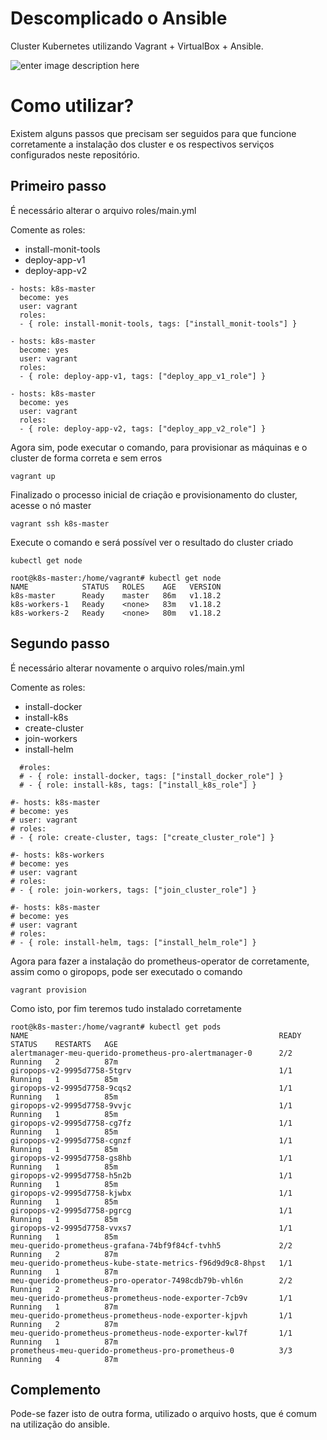 # Descomplicado o Ansible

Cluster Kubernetes utilizando Vagrant + VirtualBox + Ansible.

![enter image description here](https://churrops.files.wordpress.com/2018/05/ansiblevagrant.png)

# Como utilizar?

Existem alguns passos que precisam ser seguidos para que funcione corretamente a instalação dos cluster e os respectivos serviços configurados neste repositório.

## Primeiro passo

É necessário alterar o arquivo roles/main.yml

Comente as roles:
- install-monit-tools
- deploy-app-v1
- deploy-app-v2

```
- hosts: k8s-master
  become: yes
  user: vagrant
  roles:
  - { role: install-monit-tools, tags: ["install_monit-tools"] }

- hosts: k8s-master
  become: yes
  user: vagrant
  roles:
  - { role: deploy-app-v1, tags: ["deploy_app_v1_role"] }

- hosts: k8s-master
  become: yes
  user: vagrant
  roles:
  - { role: deploy-app-v2, tags: ["deploy_app_v2_role"] }
```

Agora sim, pode executar o comando, para provisionar as máquinas e o cluster de forma correta e sem erros

```
vagrant up
```

Finalizado o processo inicial de criação e provisionamento do cluster, acesse o nó master

```
vagrant ssh k8s-master
```

Execute o comando e será possível ver o resultado do cluster criado

```
kubectl get node
```

```
root@k8s-master:/home/vagrant# kubectl get node
NAME            STATUS   ROLES    AGE   VERSION
k8s-master      Ready    master   86m   v1.18.2
k8s-workers-1   Ready    <none>   83m   v1.18.2
k8s-workers-2   Ready    <none>   80m   v1.18.2
```

## Segundo passo

É necessário alterar novamente o arquivo roles/main.yml

Comente as roles:
- install-docker
- install-k8s
- create-cluster
- join-workers
- install-helm

```
  #roles:
  # - { role: install-docker, tags: ["install_docker_role"] }
  # - { role: install-k8s, tags: ["install_k8s_role"] }

#- hosts: k8s-master
# become: yes
# user: vagrant
# roles:
# - { role: create-cluster, tags: ["create_cluster_role"] }

#- hosts: k8s-workers
# become: yes
# user: vagrant
# roles:
# - { role: join-workers, tags: ["join_cluster_role"] }

#- hosts: k8s-master
# become: yes
# user: vagrant
# roles:
# - { role: install-helm, tags: ["install_helm_role"] }
```

Agora para fazer a instalação do prometheus-operator de corretamente, assim como o giropops, pode ser executado o comando

```
vagrant provision
```

Como isto, por fim teremos tudo instalado corretamente

```
root@k8s-master:/home/vagrant# kubectl get pods
NAME                                                        READY   STATUS    RESTARTS   AGE
alertmanager-meu-querido-prometheus-pro-alertmanager-0      2/2     Running   2          87m
giropops-v2-9995d7758-5tgrv                                 1/1     Running   1          85m
giropops-v2-9995d7758-9cqs2                                 1/1     Running   1          85m
giropops-v2-9995d7758-9vvjc                                 1/1     Running   1          85m
giropops-v2-9995d7758-cg7fz                                 1/1     Running   1          85m
giropops-v2-9995d7758-cgnzf                                 1/1     Running   1          85m
giropops-v2-9995d7758-gs8hb                                 1/1     Running   1          85m
giropops-v2-9995d7758-h5n2b                                 1/1     Running   1          85m
giropops-v2-9995d7758-kjwbx                                 1/1     Running   1          85m
giropops-v2-9995d7758-pgrcg                                 1/1     Running   1          85m
giropops-v2-9995d7758-vvxs7                                 1/1     Running   1          85m
meu-querido-prometheus-grafana-74bf9f84cf-tvhh5             2/2     Running   2          87m
meu-querido-prometheus-kube-state-metrics-f96d9d9c8-8hpst   1/1     Running   1          87m
meu-querido-prometheus-pro-operator-7498cdb79b-vhl6n        2/2     Running   2          87m
meu-querido-prometheus-prometheus-node-exporter-7cb9v       1/1     Running   1          87m
meu-querido-prometheus-prometheus-node-exporter-kjpvh       1/1     Running   2          87m
meu-querido-prometheus-prometheus-node-exporter-kwl7f       1/1     Running   1          87m
prometheus-meu-querido-prometheus-pro-prometheus-0          3/3     Running   4          87m
```

## Complemento

Pode-se fazer isto de outra forma, utilizado o arquivo hosts, que é comum na utilização do ansible.